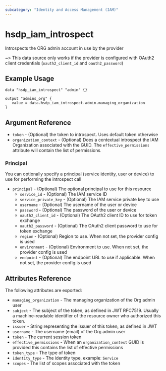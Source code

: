 ```yaml
---
subcategory: "Identity and Access Management (IAM)"
---
```


# hsdp_iam_introspect

Introspects the ORG admin account in use by the provider

~> This data source only works if the provider is configured with OAuth2 client credentials (`oauth2_client_id` and `oauth2_password`)

## Example Usage

```hcl
data "hsdp_iam_introspect" "admin" {}
```

```hcl
output "admins_org" {
   value = data.hsdp_iam_introspect.admin.managing_organization
}
```

## Argument Reference

* `token` - (Optional) the token to introspect. Uses default token otherwise
* `organization_context` - (Optional) Does a contextual introspect the IAM Organization associated
   with the GUID. The `effective_permissions` attribute will contain the list of permissions.

### Principal

You can optionally specify a principal (service identity, user or device) to use for performing the introspect call

* `principal` - (Optional) The optional principal to use for this resource
  * `service_id` - (Optional) The IAM service ID
  * `service_private_key` - (Optional) The IAM service private key to use
  * `username` - (Optional) The username of the user or device
  * `password` - (Optional) The password of the user or device
  * `oauth2_client_id` - (Optional) The OAuth2 client ID to use for token exchange
  * `oauth2_password` - (Optional) The OAuth2 client password to use for token exchange
  * `region` - (Optional) Region to use. When not set, the provider config is used
  * `environment` - (Optional) Environment to use. When not set, the provider config is used
  * `endpoint` - (Optional) The endpoint URL to use if applicable. When not set, the provider config is used

## Attributes Reference

The following attributes are exported:

* `managing_organization` - The managing organization of the Org admin user
* `subject` - The subject of the token, as defined in JWT RFC7519.
  Usually a machine-readable identifier of the resource owner who authorized this token.
* `issuer` - String representing the issuer of this token, as defined in JWT
* `username` - The username (email) of the Org admin user
* `token` - The current session token
* `effective_permissions` - When an `organization_context` GUID is provided this
  contains the list of effective permissions
* `token_type` - The type of token
* `identity_type` - The identity type, example: `Service`
* `scopes` - The list of scopes associated with the token
